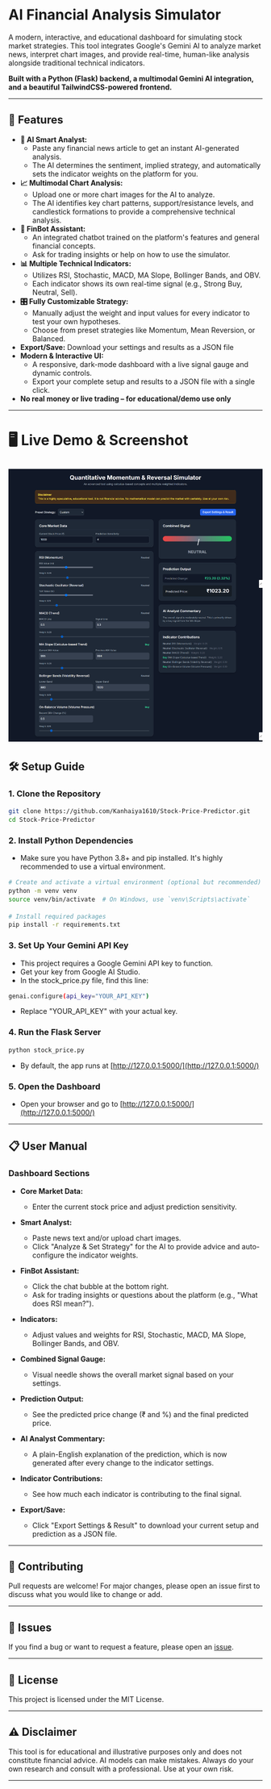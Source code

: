 # AI Financial Analysis Simulator

A modern, interactive, and educational dashboard for simulating stock market strategies. This tool integrates Google's Gemini AI to analyze market news, interpret chart images, and provide real-time, human-like analysis alongside traditional technical indicators.

**Built with a Python (Flask) backend, a multimodal Gemini AI integration, and a beautiful TailwindCSS-powered frontend.**

---

## 🚀 Features

- **🧠 AI Smart Analyst:**
    - Paste any financial news article to get an instant AI-generated analysis.
    - The AI determines the sentiment, implied strategy, and automatically sets the indicator weights on the platform for you.
- **📈 Multimodal Chart Analysis:**
    - Upload one or more chart images for the AI to analyze.
    - The AI identifies key chart patterns, support/resistance levels, and candlestick formations to provide a comprehensive technical analysis.
- **🤖 FinBot Assistant:**
    - An integrated chatbot trained on the platform's features and general financial concepts.
    - Ask for trading insights or help on how to use the simulator.
- **📊 Multiple Technical Indicators:**
    - Utilizes RSI, Stochastic, MACD, MA Slope, Bollinger Bands, and OBV.
    - Each indicator shows its own real-time signal (e.g., Strong Buy, Neutral, Sell).
- **🎛️ Fully Customizable Strategy:**
    - Manually adjust the weight and input values for every indicator to test your own hypotheses.
    - Choose from preset strategies like Momentum, Mean Reversion, or Balanced.
- **Export/Save:** Download your settings and results as a JSON file
- **Modern & Interactive UI:**
    - A responsive, dark-mode dashboard with a live signal gauge and dynamic controls.
    - Export your complete setup and results to a JSON file with a single click.
- **No real money or live trading – for educational/demo use only**

---

# 🖥️ Live Demo & Screenshot

[![Dashboard Screenshot](image.png)](https://kanhaiya1610.github.io/Stock-Price-Predictor/)
---

## 🛠️ Setup Guide

### 1. **Clone the Repository**
```sh
git clone https://github.com/Kanhaiya1610/Stock-Price-Predictor.git
cd Stock-Price-Predictor
```

### 2. **Install Python Dependencies**
- Make sure you have Python 3.8+ and pip installed. It's highly recommended to use a virtual environment.
```sh
# Create and activate a virtual environment (optional but recommended)
python -m venv venv
source venv/bin/activate  # On Windows, use `venv\Scripts\activate`

# Install required packages
pip install -r requirements.txt
```
### 3. **Set Up Your Gemini API Key**
- This project requires a Google Gemini API key to function.
- Get your key from Google AI Studio.
- In the stock_price.py file, find this line:
```sh
genai.configure(api_key="YOUR_API_KEY")
```
- Replace "YOUR_API_KEY" with your actual key.

### 4. **Run the Flask Server**
```sh
python stock_price.py
```
- By default, the app runs at [http://127.0.0.1:5000/](http://127.0.0.1:5000/)

### 5. **Open the Dashboard**
- Open your browser and go to [http://127.0.0.1:5000/](http://127.0.0.1:5000/)

---

## 📋 User Manual

### **Dashboard Sections**

- **Core Market Data:**  
  - Enter the current stock price and adjust prediction sensitivity.
    
- **Smart Analyst:**
  - Paste news text and/or upload chart images.
  - Click "Analyze & Set Strategy" for the AI to provide advice and auto-configure the indicator weights.
    
- **FinBot Assistant:**  
  - Click the chat bubble at the bottom right.
  - Ask for trading insights or questions about the platform (e.g., "What does RSI mean?").
    
- **Indicators:**  
  - Adjust values and weights for RSI, Stochastic, MACD, MA Slope, Bollinger Bands, and OBV.
    
- **Combined Signal Gauge:**  
  - Visual needle shows the overall market signal based on your settings.

- **Prediction Output:**  
  - See the predicted price change (₹ and %) and the final predicted price.

- **AI Analyst Commentary:**  
  - A plain-English explanation of the prediction, which is now generated after every change to the indicator settings.
- **Indicator Contributions:**  
  - See how much each indicator is contributing to the final signal.

- **Export/Save:**  
  - Click "Export Settings & Result" to download your current setup and prediction as a JSON file.

---

## 🤝 Contributing

Pull requests are welcome! For major changes, please open an issue first to discuss what you would like to change or add.

---

## 🐞 Issues

If you find a bug or want to request a feature, please open an [issue](https://github.com/Kanhaiya1610/Stock-Price-Predictor/issues).

---

## 📄 License

This project is licensed under the MIT License.

---

## ⚠️ Disclaimer

This tool is for educational and illustrative purposes only and does not constitute financial advice. AI models can make mistakes. Always do your own research and consult with a professional. Use at your own risk.

--- 
